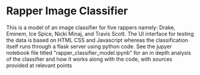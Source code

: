 # Rapper Image Classifier
This is a model of an image classifier for five rappers namely: Drake, Eminem, Ice Spice, Nicki Minaj, and Travis Scott. The UI interface for testing the data is based on HTML CSS and Javascript whereas the classification itself runs through a flask server using python code.
See the jupyer notebook file titled "rapper_classifier_model.ipynb" for an in depth analysis of the classifier and how it works along with the code, with sources provided at relevant points
